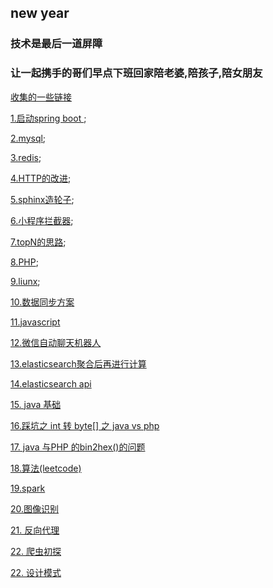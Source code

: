 ## new year

### 技术是最后一道屏障

### 让一起携手的哥们早点下班回家陪老婆,陪孩子,陪女朋友

[收集的一些链接](https://github.com/wulimax/blogs/blob/master/url.md)

[1.启动spring boot ](https://github.com/wulimax/blogs/blob/master/docs/1.md);

[2.mysql](https://github.com/wulimax/blogs/blob/master/docs/mysql/README.md);

[3.redis](https://github.com/wulimax/blogs/blob/master/docs/redis/README.md);

[4.HTTP的改进](https://github.com/wulimax/blogs/blob/master/docs/HTTP/README.md);

[5.sphinx造轮子](https://github.com/wulimax/blogs/blob/master/docs/sphinx/README.md);

[6.小程序拦截器](https://github.com/wulimax/blogs/blob/master/docs/wx/wxjs.md);

[7.topN的思路](https://github.com/wulimax/blogs/blob/master/docs/TopN/README.md);

[8.PHP](https://github.com/wulimax/blogs/blob/master/docs/php/README.md);

[9.liunx](https://github.com/wulimax/blogs/blob/master/docs/liunx/README.md);

[10.数据同步方案](https://github.com/wulimax/blogs/blob/master/docs/maxwell/README.md)

[11.javascript](https://github.com/wulimax/blogs/blob/master/docs/javascript/README.md)

[12.微信自动聊天机器人](https://github.com/wulimax/blogs/blob/master/docs/python/wx_user.md)

[13.elasticsearch聚合后再进行计算](https://github.com/wulimax/blogs/blob/master/docs/maxwell/ESaggs.md)

[14.elasticsearch api ](https://github.com/wulimax/blogs/blob/master/docs/maxwell/ESapi.md)

[15. java 基础](https://github.com/wulimax/blogs/blob/master/docs/java/README.md)

[16.踩坑之 int 转 byte[] 之 java vs php](https://github.com/wulimax/blogs/blob/master/docs/php/phpbyte.md)

[17. java 与PHP 的bin2hex()的问题](https://github.com/wulimax/blogs/blob/master/docs/java/bin2hex.md)

[18.算法(leetcode)](https://github.com/wulimax/blogs/blob/master/docs/arithmetic/README.md)

[19.spark](https://github.com/wulimax/blogs/blob/master/docs/spark/README.md)

[20.图像识别](https://github.com/wulimax/blogs/blob/master/docs/learning/README.md)

[21. 反向代理](https://github.com/wulimax/blogs/blob/master/docs/learning/go_gateway.md)

[22. 爬虫初探](https://github.com/wulimax/blogs/blob/master/docs/python/tapd.md)

[22. 设计模式](https://github.com/wulimax/blogs/blob/master/docs/designpattern/README.md)





